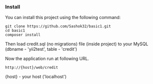 
### Install

You can install this project using the following command:

~~~
git clone https://github.com/Sashok32/basic1.git
cd basic1
composer install
~~~

Then load credit.sql (no migrations) file (inside project) to your MySQL (dbname - 'yii2test', table - 'credit')

Now the application run at following URL.

~~~
http://{host}/web/credit
~~~
{host} - your host ('localhost')
